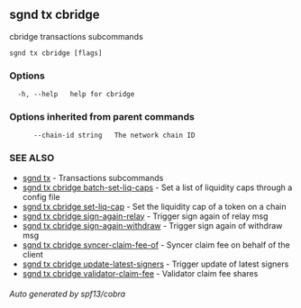 ## sgnd tx cbridge

cbridge transactions subcommands

```
sgnd tx cbridge [flags]
```

### Options

```
  -h, --help   help for cbridge
```

### Options inherited from parent commands

```
      --chain-id string   The network chain ID
```

### SEE ALSO

* [sgnd tx](sgnd_tx.md)	 - Transactions subcommands
* [sgnd tx cbridge batch-set-liq-caps](sgnd_tx_cbridge_batch-set-liq-caps.md)	 - Set a list of liquidity caps through a config file
* [sgnd tx cbridge set-liq-cap](sgnd_tx_cbridge_set-liq-cap.md)	 - Set the liquidity cap of a token on a chain
* [sgnd tx cbridge sign-again-relay](sgnd_tx_cbridge_sign-again-relay.md)	 - Trigger sign again of relay msg
* [sgnd tx cbridge sign-again-withdraw](sgnd_tx_cbridge_sign-again-withdraw.md)	 - Trigger sign again of withdraw msg
* [sgnd tx cbridge syncer-claim-fee-of](sgnd_tx_cbridge_syncer-claim-fee-of.md)	 - Syncer claim fee on behalf of the client
* [sgnd tx cbridge update-latest-signers](sgnd_tx_cbridge_update-latest-signers.md)	 - Trigger update of latest signers
* [sgnd tx cbridge validator-claim-fee](sgnd_tx_cbridge_validator-claim-fee.md)	 - Validator claim fee shares

###### Auto generated by spf13/cobra
